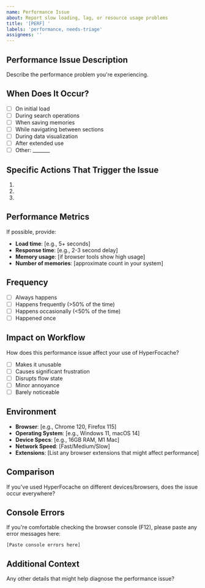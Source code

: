 ```yaml
---
name: Performance Issue
about: Report slow loading, lag, or resource usage problems
title: '[PERF] '
labels: 'performance, needs-triage'
assignees: ''
---
```


## Performance Issue Description
Describe the performance problem you're experiencing.

## When Does It Occur?
- [ ] On initial load
- [ ] During search operations
- [ ] When saving memories
- [ ] While navigating between sections
- [ ] During data visualization
- [ ] After extended use
- [ ] Other: _______

## Specific Actions That Trigger the Issue
1. 
2. 
3. 

## Performance Metrics
If possible, provide:
- **Load time**: [e.g., 5+ seconds]
- **Response time**: [e.g., 2-3 second delay]
- **Memory usage**: [if browser tools show high usage]
- **Number of memories**: [approximate count in your system]

## Frequency
- [ ] Always happens
- [ ] Happens frequently (>50% of the time)
- [ ] Happens occasionally (<50% of the time)
- [ ] Happened once

## Impact on Workflow
How does this performance issue affect your use of HyperFocache?
- [ ] Makes it unusable
- [ ] Causes significant frustration
- [ ] Disrupts flow state
- [ ] Minor annoyance
- [ ] Barely noticeable

## Environment
- **Browser**: [e.g., Chrome 120, Firefox 115]
- **Operating System**: [e.g., Windows 11, macOS 14]
- **Device Specs**: [e.g., 16GB RAM, M1 Mac]
- **Network Speed**: [Fast/Medium/Slow]
- **Extensions**: [List any browser extensions that might affect performance]

## Comparison
If you've used HyperFocache on different devices/browsers, does the issue occur everywhere?

## Console Errors
If you're comfortable checking the browser console (F12), please paste any error messages here:
```
[Paste console errors here]
```

## Additional Context
Any other details that might help diagnose the performance issue?
